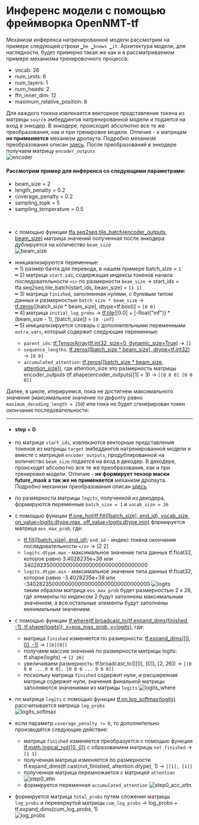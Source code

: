<br>

# Инференс модели с помощью фреймворка OpenNMT-tf

Механизм инференса натренированной модели рассмотрим на примере следующей строки `▁he ▁knows ▁it`. Архитектура модели, для наглядности, будет примерно такая же как и в рассматриваемом примере механизма тренировочного процесса:
* vocab: 26
* num_units: 6
* num_layers: 1
* num_heads: 2
* ffn_inner_dim: 12
* maximum_relative_position: 8

Для каждого токена извлекается векторное представление токена из матрицы `source` эмбеддингов натренированной модели и подается на вход в энкодер. В энкодере, происходят абсолютно все те же преобразования, как и при тренировке модели. Отличие - к матрицам **не применяется** механизм дропаута. Подробно механизм преобразования описан [здесь](https://github.com/dmt-zh/Transformers-Full-Review/blob/main/training/README.md#в-энкодере-векторное-представлнение-токенов-source-языка). После преобразований в энкодере получаем матрицу `encoder_outputs`\
![encoder](https://github.com/user-attachments/assets/264fafd5-f0fa-4948-a9ae-6fbf4c9905a7)

#### Рассмотрим пример для инференса со следующими параметрами:
 - beam_size = 2
 - length_penalty = 0.2
 - coverage_penalty = 0.2
 - sampling_topk = 5
 - sampling_temperature = 0.5
<br>

   * c помощью функции [tfa.seq2seq.tile_batch(encoder_outputs, beam_size)](https://www.tensorflow.org/addons/api_docs/python/tfa/seq2seq/tile_batch) матрица значений полученная после энкодера дублируется на количество `beam_size`\
![beam_size](https://github.com/user-attachments/assets/5659ca93-f7ca-41a8-adbb-7b3c5acc2488)

   * инициализируются переменные:\
    ━ 1) размер бачта для перевода, в нашем примере batch_size = `1`\
    ━ 2) матрица `start_ids`, содержащая индексы токенов начала последовательности `<s>` по размерности `beam_size` → start_ids = tfa.seq2seq.tile_batch(start_ids, beam_size) = `[1 1]`\
    ━ 3) матрица `finished`, заполненная нулями, c булевым типом данных и размерностью `batch_size * beam_size` → [tf.zeros](https://www.tensorflow.org/api_docs/python/tf/zeros)([batch_size * beam_size], dtype=tf.bool)] = `[0 0]`\
    ━ 4) матрица `initial_log_probs` → [tf.tile](https://www.tensorflow.org/api_docs/python/tf/tile)([0.0] + [-float("inf")] * (beam_size - 1), [batch_size]) = `[0 -inf]`\
    ━ 5) инициализируется словарь с дополнительными переменными `extra_vars`, который содержит следующие переменные:
        - `parent_ids`: [tf.TensorArray(tf.int32, size=0, dynamic_size=True)](https://www.tensorflow.org/api_docs/python/tf/TensorArray) → `[]`
        - `sequence_lengths`: [tf.zeros([batch_size * beam_size], dtype=tf.int32)](https://www.tensorflow.org/api_docs/python/tf/zeros) → `[0 0]`
        - `accumulated_attention`: [tf.zeros([batch_size * beam_size, attention_size])](https://www.tensorflow.org/api_docs/python/tf/zeros), где attention_size это размерность матрицы encoder_outputs (tf.shape(encoder_outputs)[1] = 3)  → `[[0 0 0] [0 0 0]]`


Далее, в цикле, итерируемся, пока не достигнем максимального значения (максимальное значение по дефолту равно `maximum_decoding_length = 250`) или пока не будет сгенерирован токен окончания последовательности:
<hr>

   * #### step = 0

   * по матрице `start_ids`, извлекаются векторные представления токенов из матрицы `target` эмбеддингов натренированной модели и вместе с матрицей `encoder_outputs`, продублированной на количество `beam_size` подается на вход в декодер. В декодере, происходят абсолютно все те же преобразования, как и при тренировке модели. Отличие -  **не формирует тензор маски future_mask а так же не применяется** механизм дропаута. Подробно механизм преобразования описан [здесь](https://github.com/dmt-zh/Transformers-Full-Review/blob/main/training/README.md#в-декодере-векторное-представлнение-токенов-target-языка)

   * по размерности матрицы `logits`, полученной из декодера, формируются переменные `batch_size = 1` и `vocab_size = 26`

   * с помощью функции [tf.one_hot(tf.fill([batch_size], end_id), vocab_size, on_value=logits.dtype.max, off_value=logits.dtype.min)](https://www.tensorflow.org/api_docs/python/tf/one_hot) формируется матрица `eos_max_prob`, где:
        - [tf.fill([batch_size], end_id)](https://www.tensorflow.org/api_docs/python/tf/fill); `end_id` - индекс токена окончания последовательности `</s>`  →  [2 2]
        - `logits.dtype.max` - максимальное значение типа данных tf.float32, которое равно 3.4028235e+38 или 34028235000000000000000000000000000000
        - `logits.dtype.min` - максимальное значение типа данных tf.float32, которое равно -3.4028235e+38 или -34028235000000000000000000000000000000
![logits](https://github.com/user-attachments/assets/b9c517e2-3dd3-499b-9bae-19954f1aeb63)\
        таким образом матрица `eos_max_prob` будет размерностью 2 x 26, где элементы по индексом 2 будут заполнены максимальным значением, а все остальные элементы будут заполнены минимальным значением

   * с помощью функции [tf.where(tf.broadcast_to(tf.expand_dims(finished, -1), tf.shape(logits)), x=eos_max_prob, y=logits)](https://www.tensorflow.org/api_docs/python/tf/where), где:
        - матрица `finished` изменяется по размерности: [tf.expand_dims([0, 0], -1)](https://www.tensorflow.org/api_docs/python/tf/fill) → `[[0][0]]`
        - получаем массив значений по размерности матрицы logits: tf.shape(logits) → `[2 26]`
        - увеличиваем размерность: tf.broadcast_to([[0], [0]], [2, 26]) → `[[0 0 0 ... 0 0 0], [0 0 0 ... 0 0 0]]`
        - поскольку матрица `finished` содержит нули, и расширенная матрица содержит нули, значения финальной матрицы заполняются значениями из матрицы `logits`
![logits_where](https://github.com/user-attachments/assets/eea18536-884d-4b37-bcfd-2a9e0345a432)

   * по матрице `logits` с помощью функции [tf.nn.log_softmax(logits)](https://www.tensorflow.org/api_docs/python/tf/nn/log_softmax) рассчитывается матрица `log_probs`\
![logits_softmax](https://github.com/user-attachments/assets/02bff33e-0706-4b5d-aec8-3ff4200c71f6)

   * если параметр `coverage_penalty != 0`, то дополнительно производятся следующие действие:
        - матрица `finished` изменяется преобразуется с помощью функции [tf.math.logical_not([0, 0])](https://www.tensorflow.org/api_docs/python/tf/math/logical_not) с образованием матрицы `not_finished` → `[1 1]`
        - полученная матрица изменяется по размерности tf.expand_dims(tf.cast(not_finished, attention.dtype), 1) → `[[1], [1]]`
        - полученная матрица перемножается с матрицей `attention`
![step0_attn](https://github.com/user-attachments/assets/3c13bcaf-6e04-4dc2-b61a-7fe274c45490)
        - формируется переменная `accumulated_attention`
![step0_acc_attn](https://github.com/user-attachments/assets/7bd76dbf-df0f-426d-b4f7-47e684cfe3d8)

   * формируется матрица `total_probs` путем сложения матрицы `log_probs` и перевернутой матрицы `cum_log_probs` → log_probs + tf.expand_dims(cum_log_probs, 1)\
![log_probs](https://github.com/user-attachments/assets/56dce430-099c-4b4e-8855-df02484aeef1)
